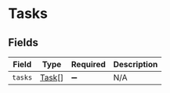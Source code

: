 # Tasks


## Fields

| Field                                 | Type                                  | Required                              | Description                           |
| ------------------------------------- | ------------------------------------- | ------------------------------------- | ------------------------------------- |
| `tasks`                               | [Task](../../models/shared/task.md)[] | :heavy_minus_sign:                    | N/A                                   |